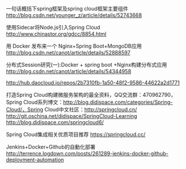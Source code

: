 一句话概括下spring框架及spring cloud框架主要组件
http://blog.csdn.net/younger_z/article/details/52743668

使用Sidecar将Node.js引入Spring Cloud
http://www.chinastor.org/gdcc/8854.html

用 Docker 发布来一个 Nginx+Spring Boot+MongoDB应用
http://blog.csdn.net/canot/article/details/52888597

分布式Session研究(一):Docker + spring boot +Nginx构建分布式应用
http://blog.csdn.net/canot/article/details/54344958

http://hub.daocloud.io/repos/2b7310fb-1a50-48f2-9586-44622a2d1771


打造Spring Cloud构建微服务架构的最全资料，QQ交流群：470962790，Spring Cloud系列博文：http://blog.didispace.com/categories/Spring-Cloud/，Spring Cloud中文社区：http://springcloud.cn/
http://git.oschina.net/didispace/SpringCloud-Learning
http://blog.didispace.com/springcloud6/

Spring Cloud集成相关优质项目推荐
https://springcloud.cc/

Jenkins+Docker+Github的自動化部署
http://terrence.logdown.com/posts/261289-jenkins-docker-github-deployment-automation
